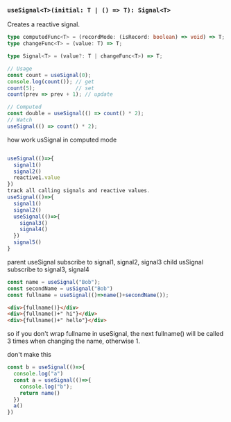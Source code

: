 ### `useSignal<T>(initial: T | () => T): Signal<T>`

Creates a reactive signal.

```ts
type computedFunc<T> = (recordMode: (isRecord: boolean) => void) => T;
type changeFunc<T> = (value: T) => T;

type Signal<T> = (value?: T | changeFunc<T>) => T;

// Usage
const count = useSignal(0);
console.log(count()); // get
count(5);             // set
count(prev => prev + 1); // update

// Computed
const double = useSignal(() => count() * 2);
// Watch
useSignal(() => count() * 2);
```

how work usSignal in computed mode
```ts

useSignal(()=>{
  signal1()
  signal2()
  reactive1.value
})
track all calling signals and reactive values.
useSignal(()=>{
  signal1()
  signal2()
  useSignal(()=>{
    signal3()
    signal4()
  })
  signal5()
}
```
parent useSignal subscribe to signal1, signal2, signal3
child usSignal subscribe to signal3, signal4

```ts
const name = useSignal("Bob");
const secondName = usSignal("Bob")
const fullname = useSignal(()=>name()+secondName());
```
```html
<div>{fullname()}</div>
<div>{fullname()+" hi"}</div>
<div>{fullname()+" hello"}</div>
```
so if you don't wrap fullname in useSignal, the next fullname() will be called 3 times when changing the name, otherwise 1.

don't make this
```ts
const b = useSignal(()=>{
  console.log("a")
  const a = useSignal(()=>{
    console.log("b");
    return name()
  })
  a()
})
```
